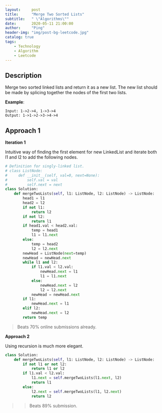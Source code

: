 ```yaml
---
layout:     post
title:      "Merge Two Sorted Lists"
subtitle:   " \"Algorithms\""
date:       2020-05-11 21:00:00
author:     "Ping"
header-img: "img/post-bg-leetcode.jpg"
catalog: true
tags:
    - Technology
    - Algorithm
    - Leetcode
---
```


## Description
Merge two sorted linked lists and return it as a new list. The new list should be made by splicing together the nodes of the first two lists.

__Example__:

```
Input: 1->2->4, 1->3->4
Output: 1->1->2->3->4->4
```


## Approach 1 

__Iteration 1__  

Intuitive way of finding the first element for new LinkedList and iterate both l1 and l2 to add the following nodes.

```python
# Definition for singly-linked list.
# class ListNode:
#     def __init__(self, val=0, next=None):
#         self.val = val
#         self.next = next
class Solution:
    def mergeTwoLists(self, l1: ListNode, l2: ListNode) -> ListNode:
        head1 = l1
        head2 = l2
        if not l1:
            return l2
        if not l2:
            return l1
        if head1.val < head2.val:
            temp = head1
            l1 = l1.next
        else:
            temp = head2
            l2 = l2.next
        newHead = ListNode(next=temp)
        newHead = newHead.next
        while l1 and l2:
            if l1.val < l2.val:
                newHead.next = l1
                l1 = l1.next
            else:
                newHead.next = l2
                l2 = l2.next
            newHead = newHead.next
        if l1:
            newHead.next = l1
        elif l2:
            newHead.next = l2
        return temp
```
> Beats 70% online submissions already.


__Approach 2__

Using recursion is much more elegant.  

```python
class Solution:
    def mergeTwoLists(self, l1: ListNode, l2: ListNode) -> ListNode:
        if not l1 or not l2:
            return l1 or l2
        if l1.val < l2.val:
            l1.next = self.mergeTwoLists(l1.next, l2)
            return l1
        else:
            l2.next = self.mergeTwoLists(l1, l2.next)
            return l2
```
>> Beats 89% submission.







